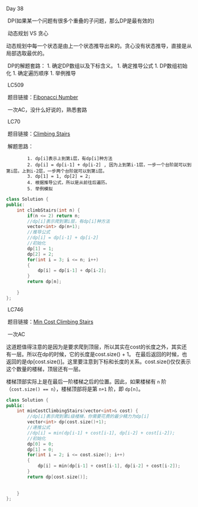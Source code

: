 Day 38

​	DP(如果某一个问题有很多个重叠的子问题，那么DP是最有效的)

​	动态规划 VS 贪心

​	  动态规划中每一个状态是由上一个状态推导出来的。贪心没有状态推导，直接是从局部选取最优的。

​	DP的解题套路：
		1. 确定DP数组以及下标含义。
		1. 确定推导公式
		1. DP数组初始化
		1. 确定遍历顺序
		1. 举例推导





​	LC509

​		题目链接：[Fibonacci Number](https://leetcode.com/problems/fibonacci-number/)

​		一次AC，没什么好说的，熟悉套路



​	LC70

​		题目链接：[Climbing Stairs](https://leetcode.com/problems/climbing-stairs/)

​		解题思路：

   			1. dp[i]表示上到第i层，有dp[i]种方法
   			2. dp[i] = dp[i-1] + dp[i-2] , 因为上到第i-1层，一步一个台阶就可以到第i层。上到i-2层，一步两个台阶就可以到第i层。
   			3. dp[1] = 1, dp[2] = 2;
   			4. 根据推导公式，所以是从前往后遍历。
   			5. 举例模拟

```C++
class Solution {
public:
    int climbStairs(int n) {
        if(n <= 2) return n;
        //dp[i]表示爬到第i层，有dp[i]种方法
        vector<int> dp(n+1);
        //推导公式
        //dp[i] = dp[i-1] + dp[i-2]
        //初始化
        dp[1] = 1;
        dp[2] = 2;
        for(int i = 3; i <= n; i++)
        {
            dp[i] = dp[i-1] + dp[i-2];
        }
        return dp[n];
        
    }
};
```

​	LC746

​		题目链接：[Min Cost Climbing Stairs](https://leetcode.com/problems/min-cost-climbing-stairs/)

​		一次AC

​		这道题值得注意的是因为是要求爬到顶层，所以其实在cost的长度之外，其实还有一层。所以在dp的时候，它的长度是cost.size() + 1。 在最后返回的时候，也返回的是dp[cost.size()]。这里要注意到下标和长度的关系。cost.size()仅仅表示这个数量的楼梯，顶层还有一层。

楼梯顶部实际上是在最后一阶楼梯之后的位置。因此，如果楼梯有 `n` 阶（`cost.size() == n`），楼梯顶部将是第 `n+1` 阶，即 `dp[n]`。

```C++
class Solution {
public:
    int minCostClimbingStairs(vector<int>& cost) {
        //dp[i]表示爬到第i级楼梯，你需要花费的最少精力为dp[i]
        vector<int> dp(cost.size()+1);
        //递推公式
        //dp[i] = min(dp[i-1] + cost[i-1], dp[i-2] + cost[i-2]);
        //初始化
        dp[0] = 0;
        dp[1] = 0;
        for(int i = 2; i <= cost.size(); i++)
        {
            dp[i] = min(dp[i-1] + cost[i-1], dp[i-2] + cost[i-2]);
        }
        return dp[cost.size()];
        
        
    }
};
```

​		
